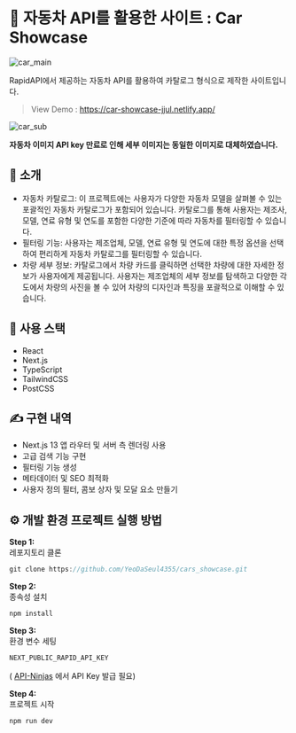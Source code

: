 # 🚗 자동차 API를 활용한 사이트 : Car Showcase

![car_main](https://github.com/YeoDaSeul4355/car_showcase/assets/125419623/f04bdcf0-2009-40f7-9b0d-cd31c693e941)


RapidAPI에서 제공하는 자동차 API를 활용하여 카탈로그 형식으로 제작한 사이트입니다.
> View Demo : <a href="https://car-showcase-jjul.netlify.app/" target=_blank>https://car-showcase-jjul.netlify.app/</a>

![car_sub](https://github.com/YeoDaSeul4355/car_showcase/assets/125419623/5ccee91d-88a0-466f-8a9a-692f40892deb)

**자동차 이미지 API key 만료로 인해 세부 이미지는 동일한 이미지로 대체하였습니다.**

## 👋 소개
* 자동차 카탈로그: 이 프로젝트에는 사용자가 다양한 자동차 모델을 살펴볼 수 있는 포괄적인 자동차 카탈로그가 포함되어 있습니다. 카탈로그를 통해 사용자는 제조사, 모델, 연료 유형 및 연도를 포함한 다양한 기준에 따라 자동차를 필터링할 수 있습니다.
* 필터링 기능: 사용자는 제조업체, 모델, 연료 유형 및 연도에 대한 특정 옵션을 선택하여 편리하게 자동차 카탈로그를 필터링할 수 있습니다.
* 차량 세부 정보: 카탈로그에서 차량 카드를 클릭하면 선택한 차량에 대한 자세한 정보가 사용자에게 제공됩니다. 사용자는 제조업체의 세부 정보를 탐색하고 다양한 각도에서 차량의 사진을 볼 수 있어 차량의 디자인과 특징을 포괄적으로 이해할 수 있습니다.

## 🔧 사용 스택 
* React
* Next.js
* TypeScript
* TailwindCSS
* PostCSS

## ✍️ 구현 내역
* Next.js 13 앱 라우터 및 서버 측 렌더링 사용
* 고급 검색 기능 구현
* 필터링 기능 생성
* 메타데이터 및 SEO 최적화
* 사용자 정의 필터, 콤보 상자 및 모달 요소 만들기

## ⚙️ 개발 환경 프로젝트 실행 방법

<b>Step 1: </b><br>
레포지토리 클론

```c
git clone https://github.com/YeoDaSeul4355/cars_showcase.git
```

<b>Step 2: </b><br>
종속성 설치

```c
npm install
```

<b>Step 3: </b><br>
환경 변수 세팅

```c
NEXT_PUBLIC_RAPID_API_KEY
```
( <a href="https://api-ninjas.com/api/cars">API-Ninjas</a> 에서 API Key 발급 필요)

<b>Step 4: </b><br>
프로젝트 시작

```c
npm run dev
```
